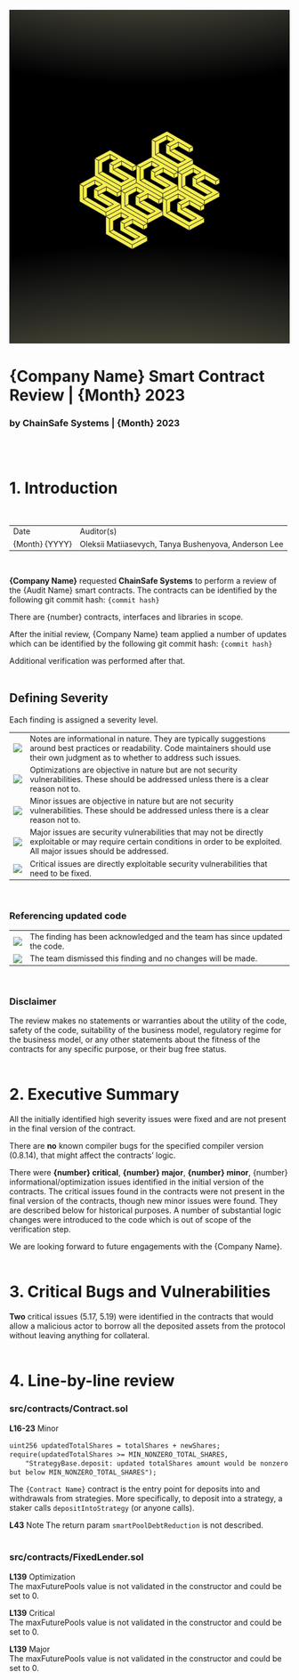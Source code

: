 <script src="https://cdnjs.cloudflare.com/ajax/libs/highlight.js/11.7.0/highlight.min.js"></script>

<script>hljs.initHighlightingOnLoad();</script>

<script src="https://cdn.jsdelivr.net/npm/highlightjs-solidity@2.0.6/dist/solidity.min.js"></script>


![Cover](/cover.png)
# {Company Name} Smart Contract Review | {Month} 2023 

### by ChainSafe Systems | {Month} 2023

<div class="page-break"></div>
<br>
<br>

# 1. Introduction
<br>

<table>
    <tr>
        <td>
            Date
        </td>
        <td>Auditor(s)</td>
    </tr>
    <tr>
        <td>
            {Month} {YYYY}
        </td>
        <td>Oleksii Matiiasevych, Tanya Bushenyova, Anderson Lee</td>
    </tr>
</table>

<br>

**{Company Name}** requested **ChainSafe Systems** to perform a review of the {Audit Name} smart contracts. The contracts can be identified by the following git commit hash:
`{commit hash}`

There are {number} contracts, interfaces and libraries in scope.  

After the initial review, {Company Name} team applied a number of updates which can be identified by the following git commit hash:
`{commit hash}`  

Additional verification was performed after that.
<br>
<br>

## Defining Severity

Each finding is assigned a severity level.

<table>
    <tr>
        <td>
            <img align="left" width="auto" src="https://img.shields.io/badge/-note-ded3b6"/>
        </td>
        <td>Notes are informational in nature. They are typically suggestions around best practices or readability. Code maintainers should use their own judgment as to whether to address such issues.</td>
    </tr>
    <tr>
        <td>
            <img align="left" width="auto" src="https://img.shields.io/badge/-optimization-bbde81"/>
        </td>
        <td>Optimizations are objective in nature but are not security vulnerabilities. These should be addressed unless there is a clear reason not to. </td>
    </tr>
    <tr>
        <td>
            <img align="left" width="auto" src="https://img.shields.io/badge/-minor-gray"/>
        </td>
        <td>Minor issues are objective in nature but are not security vulnerabilities. These should be addressed unless there is a clear reason not to. </td>
    </tr>
    <tr>
        <td>
            <img align="left" width="auto" src="https://img.shields.io/badge/-major-orange"/>
        </td>
        <td>Major issues are security vulnerabilities that may not be directly exploitable or may require certain conditions in order to be exploited. All major issues should be addressed.</td>
    </tr>
    <tr>
        <td>
            <img align="left" width="auto" src="https://img.shields.io/badge/-critical-critical"/>
        </td>
        <td>Critical issues are directly exploitable security vulnerabilities that need to be fixed.</td>
    </tr>
</table>

<br>

### Referencing updated code

<table>
    <tr>
        <td>
            <img align="left" width="auto" src="https://img.shields.io/badge/-Resolved-49d100"/>
        </td>
        <td>The finding has been acknowledged and the team has since updated the code.</td>
    </tr>
    <tr>
        <td>
            <img align="left" width="auto" src="https://img.shields.io/badge/-Rejected-lightgrey"/>
        </td>
        <td>The team dismissed this finding and no changes will be made. </td>
    </tr>
</table>
<br>

### Disclaimer
The review makes no statements or warranties about the utility of the code, safety of the code, suitability of the business model, regulatory regime for the business model, or any other statements about the fitness of the contracts for any specific purpose, or their bug free status.
<br>
<br>

# 2. Executive Summary

All the initially identified high severity issues were fixed and are not present in the final version of the contract.

There are **no** known compiler bugs for the specified compiler version (0.8.14), that might affect the contracts’ logic.

There were **{number} critical**, **{number} major**, **{number} minor**, {number} informational/optimization issues identified in the initial version of the contracts. The critical issues found in the contracts were not present in the final version of the contracts, though new minor issues were found. They are described below for historical purposes. A number of substantial logic changes were introduced to the code which is out of scope of the verification step.

We are looking forward to future engagements with the {Company Name}.
<br>
<br>

# 3. Critical Bugs and Vulnerabilities

**Two** critical issues (5.17, 5.19) were identified in the contracts that would allow a malicious actor to borrow all the deposited assets from the protocol without leaving anything for collateral.
<br>
<br>

# 4. Line-by-line review

### src/contracts/Contract.sol

**L16-23** <span class="severity minor">Minor</span>

```solidity
uint256 updatedTotalShares = totalShares + newShares;
require(updatedTotalShares >= MIN_NONZERO_TOTAL_SHARES,
    "StrategyBase.deposit: updated totalShares amount would be nonzero but below MIN_NONZERO_TOTAL_SHARES");
```

The `{Contract Name}` contract is the entry point for deposits into and withdrawals from strategies. More specifically, to deposit into a strategy, a staker calls `depositIntoStrategy` (or anyone calls).

**L43** <span class="severity note">Note</span>
The return param `smartPoolDebtReduction` is not described.
<br>
<br>

### src/contracts/FixedLender.sol

**L139**  <span class="severity optim">Optimization</span>
<br>
The maxFuturePools value is not validated in the constructor and could be set to 0.

**L139**  <span class="severity critical">Critical</span>
<br>
The maxFuturePools value is not validated in the constructor and could be set to 0.

**L139**  <span class="severity major">Major</span>
<br>
The maxFuturePools value is not validated in the constructor and could be set to 0.
